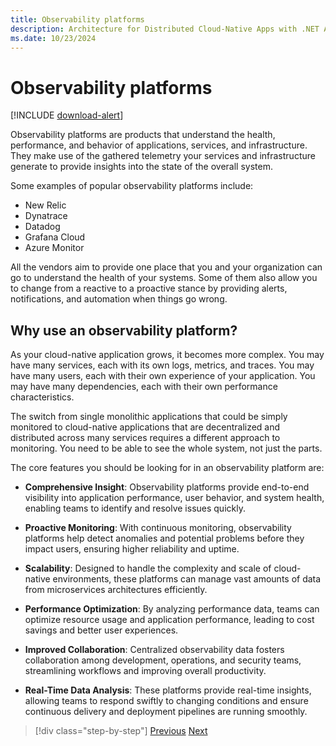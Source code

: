 ```yaml
---
title: Observability platforms
description: Architecture for Distributed Cloud-Native Apps with .NET Aspire & Containers | Observability platforms
ms.date: 10/23/2024
---
```


# Observability platforms

[!INCLUDE [download-alert](../includes/download-alert.md)]

Observability platforms are products that understand the health, performance, and behavior of applications, services, and infrastructure. They make use of the gathered telemetry your services and infrastructure generate to provide insights into the state of the overall system.

Some examples of popular observability platforms include:

- New Relic
- Dynatrace
- Datadog
- Grafana Cloud
- Azure Monitor

All the vendors aim to provide one place that you and your organization can go to understand the health of your systems. Some of them also allow you to change from a reactive to a proactive stance by providing alerts, notifications, and automation when things go wrong.

## Why use an observability platform?

As your cloud-native application grows, it becomes more complex. You may have many services, each with its own logs, metrics, and traces. You may have many users, each with their own experience of your application. You may have many dependencies, each with their own performance characteristics.

The switch from single monolithic applications that could be simply monitored to cloud-native applications that are decentralized and distributed across many services requires a different approach to monitoring. You need to be able to see the whole system, not just the parts.

The core features you should be looking for in an observability platform are:

- **Comprehensive Insight**: Observability platforms provide end-to-end visibility into application performance, user behavior, and system health, enabling teams to identify and resolve issues quickly.

- **Proactive Monitoring**: With continuous monitoring, observability platforms help detect anomalies and potential problems before they impact users, ensuring higher reliability and uptime.

- **Scalability**: Designed to handle the complexity and scale of cloud-native environments, these platforms can manage vast amounts of data from microservices architectures efficiently.

- **Performance Optimization**: By analyzing performance data, teams can optimize resource usage and application performance, leading to cost savings and better user experiences.

- **Improved Collaboration**: Centralized observability data fosters collaboration among development, operations, and security teams, streamlining workflows and improving overall productivity.

- **Real-Time Data Analysis**: These platforms provide real-time insights, allowing teams to respond swiftly to changing conditions and ensure continuous delivery and deployment pipelines are running smoothly.

>[!div class="step-by-step"]
>[Previous](aspire-dashboard.md)
>[Next](azure-monitor.md)
